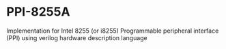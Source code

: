 # PPI-8255A
Implementation for Intel 8255 (or i8255) Programmable peripheral interface (PPI) using verilog hardware description language
